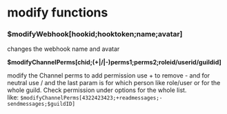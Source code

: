 # modify functions

### $modifyWebhook\[hookid;hooktoken;name;avatar\]

changes the webhook name and avatar

**$modifyChannelPerms\[chid;\(+\|/\|-\)perms1;perms2;roleid/userid/guildid\]**

modify the Channel perms to add permission use + to remove - and for neutral use / and the last param is for which person like role/user or for the whole guild. Check permission under options for the whole list.  
like: `$modifyChannelPerms[4322423423;+readmessages;-sendmessages;$guildID]`



